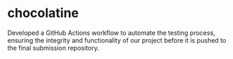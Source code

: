 # chocolatine
Developed a GitHub Actions workflow to automate the testing process, ensuring the integrity and functionality of our project before it is pushed to the final submission repository.
